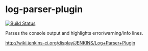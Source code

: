 log-parser-plugin
=================

[![Build Status](https://ci.jenkins.io/buildStatus/icon?job=Plugins%2Flog-parser-plugin%2Fmain)](https://ci.jenkins.io/blue/organizations/jenkins/Plugins%2Flog-parser-plugin/branches/)

Parses the console output and highlights error/warning/info lines.

http://wiki.jenkins-ci.org/display/JENKINS/Log+Parser+Plugin
